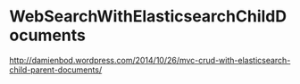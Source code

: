 WebSearchWithElasticsearchChildDocuments
========================================

http://damienbod.wordpress.com/2014/10/26/mvc-crud-with-elasticsearch-child-parent-documents/

